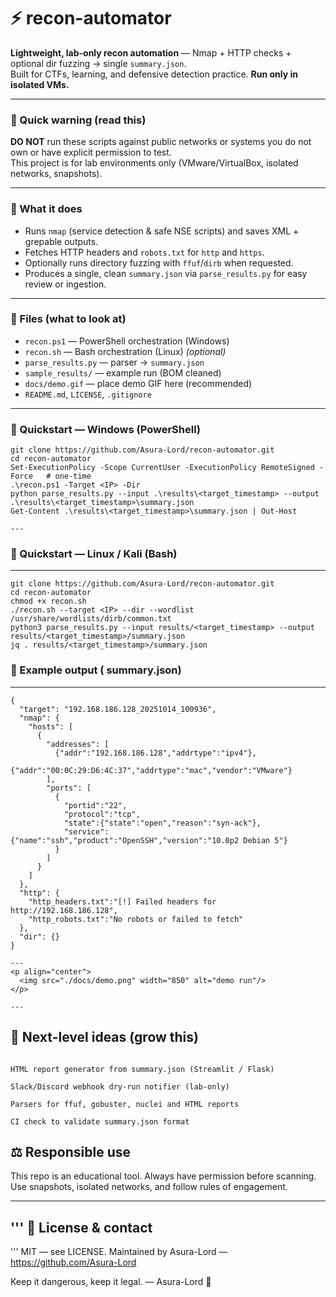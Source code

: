 # ⚡ recon-automator

**Lightweight, lab-only recon automation** — Nmap + HTTP checks + optional dir fuzzing → single `summary.json`.  
Built for CTFs, learning, and defensive detection practice. **Run only in isolated VMs.**


---

### 🔐 Quick warning (read this)
**DO NOT** run these scripts against public networks or systems you do not own or have explicit permission to test.  
This project is for lab environments only (VMware/VirtualBox, isolated networks, snapshots).

---

### 🧩 What it does
- Runs `nmap` (service detection & safe NSE scripts) and saves XML + grepable outputs.  
- Fetches HTTP headers and `robots.txt` for `http` and `https`.  
- Optionally runs directory fuzzing with `ffuf`/`dirb` when requested.  
- Produces a single, clean `summary.json` via `parse_results.py` for easy review or ingestion.

---

### 🔧 Files (what to look at)
- `recon.ps1` — PowerShell orchestration (Windows)  
- `recon.sh` — Bash orchestration (Linux) *(optional)*  
- `parse_results.py` — parser → `summary.json`  
- `sample_results/` — example run (BOM cleaned)  
- `docs/demo.gif` — place demo GIF here (recommended)  
- `README.md`, `LICENSE`, `.gitignore`

---

### 🚀 Quickstart — Windows (PowerShell)
```
git clone https://github.com/Asura-Lord/recon-automator.git
cd recon-automator
Set-ExecutionPolicy -Scope CurrentUser -ExecutionPolicy RemoteSigned -Force   # one-time
.\recon.ps1 -Target <IP> -Dir
python parse_results.py --input .\results\<target_timestamp> --output .\results\<target_timestamp>\summary.json
Get-Content .\results\<target_timestamp>\summary.json | Out-Host

---
```
### 🐧 Quickstart — Linux / Kali (Bash)
---
```
git clone https://github.com/Asura-Lord/recon-automator.git
cd recon-automator
chmod +x recon.sh
./recon.sh --target <IP> --dir --wordlist /usr/share/wordlists/dirb/common.txt
python3 parse_results.py --input results/<target_timestamp> --output results/<target_timestamp>/summary.json
jq . results/<target_timestamp>/summary.json

```
### 🧾 Example output ( summary.json)
---
```
{
  "target": "192.168.186.128_20251014_100936",
  "nmap": {
    "hosts": [
      {
        "addresses": [
          {"addr":"192.168.186.128","addrtype":"ipv4"},
          {"addr":"00:0C:29:D6:4C:37","addrtype":"mac","vendor":"VMware"}
        ],
        "ports": [
          {
            "portid":"22",
            "protocol":"tcp",
            "state":{"state":"open","reason":"syn-ack"},
            "service":{"name":"ssh","product":"OpenSSH","version":"10.0p2 Debian 5"}
          }
        ]
      }
    ]
  },
  "http": {
    "http_headers.txt":"[!] Failed headers for http://192.168.186.128",
    "http_robots.txt":"No robots or failed to fetch"
  },
  "dir": {}
}

---
<p align="center">
  <img src="./docs/demo.png" width="850" alt="demo run"/>
</p>

---
```
🔭 Next-level ideas (grow this)
---
```

HTML report generator from summary.json (Streamlit / Flask)

Slack/Discord webhook dry-run notifier (lab-only)

Parsers for ffuf, gobuster, nuclei and HTML reports

CI check to validate summary.json format

```
⚖️ Responsible use
---

This repo is an educational tool. Always have permission before scanning. Use snapshots, isolated networks, and follow rules of engagement.

---
'''
🧾 License & contact
---
'''
MIT — see LICENSE.
Maintained by Asura-Lord — https://github.com/Asura-Lord

Keep it dangerous, keep it legal. — Asura-Lord 👹
